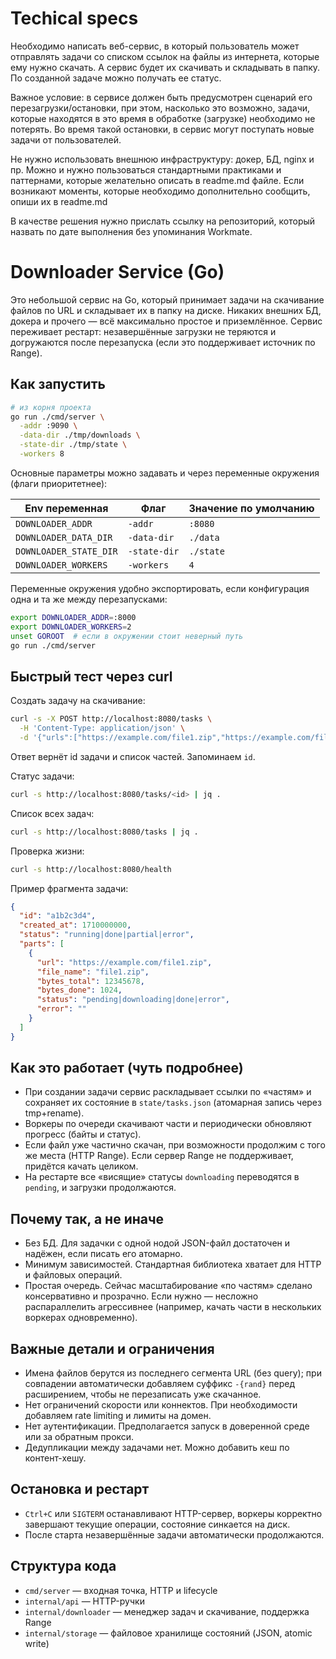 # Techical specs
Необходимо написать веб-сервис, в который пользователь может отправлять задачи со списком ссылок на файлы из интернета, которые ему нужно скачать. А сервис будет их скачивать и складывать в папку. По созданной задаче можно получать ее статус.

Важное условие: в сервисе должен быть предусмотрен сценарий его перезагрузки/остановки, при этом, насколько это возможно, задачи, которые находятся в это время в обработке (загрузке) необходимо не потерять. Во время такой остановки, в сервис могут поступать новые задачи от пользователей.

Не нужно использовать внешнюю инфраструктуру: докер, БД, nginx и пр. Можно и нужно пользоваться стандартными практиками и паттернами, которые желательно описать в readme.md файле. Если возникают моменты, которые необходимо дополнительно сообщить, опиши их в readme.md

В качестве решения нужно прислать ссылку на репозиторий, который назвать по дате выполнения без упоминания Workmate.

# Downloader Service (Go)

Это небольшой сервис на Go, который принимает задачи на скачивание файлов по URL и складывает их в папку на диске. Никаких внешних БД, докера и прочего — всё максимально простое и приземлённое. Сервис переживает рестарт: незавершённые загрузки не теряются и догружаются после перезапуска (если это поддерживает источник по Range).

## Как запустить

```bash
# из корня проекта
go run ./cmd/server \
  -addr :9090 \
  -data-dir ./tmp/downloads \
  -state-dir ./tmp/state \
  -workers 8
```

Основные параметры можно задавать и через переменные окружения (флаги приоритетнее):

| Env переменная             | Флаг          | Значение по умолчанию |
|----------------------------|---------------|-----------------------|
| `DOWNLOADER_ADDR`          | `-addr`       | `:8080`               |
| `DOWNLOADER_DATA_DIR`      | `-data-dir`   | `./data`              |
| `DOWNLOADER_STATE_DIR`     | `-state-dir`  | `./state`             |
| `DOWNLOADER_WORKERS`       | `-workers`    | `4`                   |

Переменные окружения удобно экспортировать, если конфигурация одна и та же между перезапусками:

```bash
export DOWNLOADER_ADDR=:8000
export DOWNLOADER_WORKERS=2
unset GOROOT  # если в окружении стоит неверный путь
go run ./cmd/server
```

## Быстрый тест через curl

Создать задачу на скачивание:
```bash
curl -s -X POST http://localhost:8080/tasks \
  -H 'Content-Type: application/json' \
  -d '{"urls":["https://example.com/file1.zip","https://example.com/file2.jpg"]}' | jq .
```
Ответ вернёт id задачи и список частей. Запоминаем `id`.

Статус задачи:
```bash
curl -s http://localhost:8080/tasks/<id> | jq .
```
Список всех задач:
```bash
curl -s http://localhost:8080/tasks | jq .
```
Проверка жизни:
```bash
curl -s http://localhost:8080/health
```

Пример фрагмента задачи:
```json
{
  "id": "a1b2c3d4",
  "created_at": 1710000000,
  "status": "running|done|partial|error",
  "parts": [
    {
      "url": "https://example.com/file1.zip",
      "file_name": "file1.zip",
      "bytes_total": 12345678,
      "bytes_done": 1024,
      "status": "pending|downloading|done|error",
      "error": ""
    }
  ]
}
```

## Как это работает (чуть подробнее)

- При создании задачи сервис раскладывает ссылки по «частям» и сохраняет их состояние в `state/tasks.json` (атомарная запись через tmp+rename).
- Воркеры по очереди скачивают части и периодически обновляют прогресс (байты и статус).
- Если файл уже частично скачан, при возможности продолжим с того же места (HTTP Range). Если сервер Range не поддерживает, придётся качать целиком.
- На рестарте все «висящие» статусы `downloading` переводятся в `pending`, и загрузки продолжаются.

## Почему так, а не иначе

- Без БД. Для задачки с одной нодой JSON-файл достаточен и надёжен, если писать его атомарно.
- Минимум зависимостей. Стандартная библиотека хватает для HTTP и файловых операций.
- Простая очередь. Сейчас масштабирование «по частям» сделано консервативно и прозрачно. Если нужно — несложно распараллелить агрессивнее (например, качать части в нескольких воркерах одновременно).

## Важные детали и ограничения

- Имена файлов берутся из последнего сегмента URL (без query); при совпадении автоматически добавляем суффикс `-{rand}` перед расширением, чтобы не перезаписать уже скачанное.
- Нет ограничений скорости или коннектов. При необходимости добавляем rate limiting и лимиты на домен.
- Нет аутентификации. Предполагается запуск в доверенной среде или за обратным прокси.
- Дедупликации между задачами нет. Можно добавить кеш по контент-хешу.

## Остановка и рестарт

- `Ctrl+C` или `SIGTERM` останавливают HTTP-сервер, воркеры корректно завершают текущие операции, состояние синкается на диск.
- После старта незавершённые задачи автоматически продолжаются.

## Структура кода

- `cmd/server` — входная точка, HTTP и lifecycle
- `internal/api` — HTTP-ручки
- `internal/downloader` — менеджер задач и скачивание, поддержка Range
- `internal/storage` — файловое хранилище состояний (JSON, atomic write)
